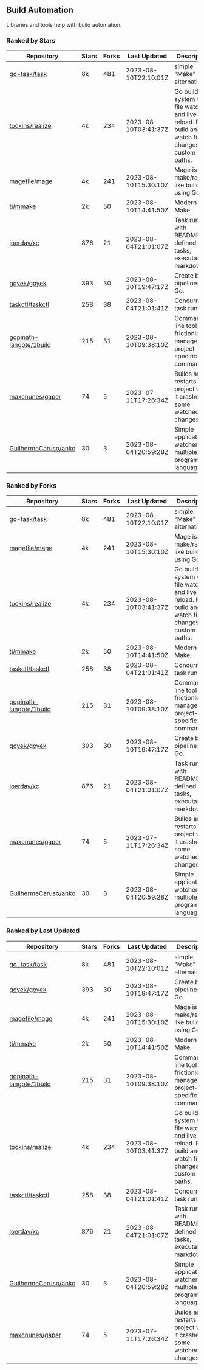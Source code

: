 ## Build Automation

Libraries and tools help with build automation.

### Ranked by Stars

| Repository | Stars | Forks | Last Updated | Description | 
|------------|-------|-------|--------------|-------------|
| [go-task/task](https://github.com/go-task/task) | 8k | 481 | 2023-08-10T22:10:01Z |  simple "Make" alternative. |
| [tockins/realize](https://github.com/tockins/realize) | 4k | 234 | 2023-08-10T03:41:37Z |  Go build a system with file watchers and live to reload. Run, build and watch file changes with custom paths. |
| [magefile/mage](https://github.com/magefile/mage) | 4k | 241 | 2023-08-10T15:30:10Z |  Mage is a make/rake-like build tool using Go. |
| [tj/mmake](https://github.com/tj/mmake) | 2k | 50 | 2023-08-10T14:41:50Z |  Modern Make. |
| [joerdav/xc](https://github.com/joerdav/xc) | 876 | 21 | 2023-08-04T21:01:07Z |  Task runner with README.md defined tasks, executable markdown. |
| [goyek/goyek](https://github.com/goyek/goyek) | 393 | 30 | 2023-08-10T19:47:17Z |  Create build pipelines in Go. |
| [taskctl/taskctl](https://github.com/taskctl/taskctl) | 258 | 38 | 2023-08-04T21:01:41Z |  Concurrent task runner. |
| [gopinath-langote/1build](https://github.com/gopinath-langote/1build) | 215 | 31 | 2023-08-10T09:38:10Z |  Command line tool to frictionlessly manage project-specific commands. |
| [maxcnunes/gaper](https://github.com/maxcnunes/gaper) | 74 | 5 | 2023-07-11T17:26:34Z |  Builds and restarts a Go project when it crashes or some watched file changes. |
| [GuilhermeCaruso/anko](https://github.com/GuilhermeCaruso/anko) | 30 | 3 | 2023-08-04T20:59:28Z |  Simple application watcher for multiple programming languages. |

### Ranked by Forks

| Repository | Stars | Forks | Last Updated | Description | 
|------------|-------|-------|--------------|-------------|
| [go-task/task](https://github.com/go-task/task) | 8k | 481 | 2023-08-10T22:10:01Z |  simple "Make" alternative. |
| [magefile/mage](https://github.com/magefile/mage) | 4k | 241 | 2023-08-10T15:30:10Z |  Mage is a make/rake-like build tool using Go. |
| [tockins/realize](https://github.com/tockins/realize) | 4k | 234 | 2023-08-10T03:41:37Z |  Go build a system with file watchers and live to reload. Run, build and watch file changes with custom paths. |
| [tj/mmake](https://github.com/tj/mmake) | 2k | 50 | 2023-08-10T14:41:50Z |  Modern Make. |
| [taskctl/taskctl](https://github.com/taskctl/taskctl) | 258 | 38 | 2023-08-04T21:01:41Z |  Concurrent task runner. |
| [gopinath-langote/1build](https://github.com/gopinath-langote/1build) | 215 | 31 | 2023-08-10T09:38:10Z |  Command line tool to frictionlessly manage project-specific commands. |
| [goyek/goyek](https://github.com/goyek/goyek) | 393 | 30 | 2023-08-10T19:47:17Z |  Create build pipelines in Go. |
| [joerdav/xc](https://github.com/joerdav/xc) | 876 | 21 | 2023-08-04T21:01:07Z |  Task runner with README.md defined tasks, executable markdown. |
| [maxcnunes/gaper](https://github.com/maxcnunes/gaper) | 74 | 5 | 2023-07-11T17:26:34Z |  Builds and restarts a Go project when it crashes or some watched file changes. |
| [GuilhermeCaruso/anko](https://github.com/GuilhermeCaruso/anko) | 30 | 3 | 2023-08-04T20:59:28Z |  Simple application watcher for multiple programming languages. |

### Ranked by Last Updated

| Repository | Stars | Forks | Last Updated | Description | 
|------------|-------|-------|--------------|-------------|
| [go-task/task](https://github.com/go-task/task) | 8k | 481 | 2023-08-10T22:10:01Z |  simple "Make" alternative. |
| [goyek/goyek](https://github.com/goyek/goyek) | 393 | 30 | 2023-08-10T19:47:17Z |  Create build pipelines in Go. |
| [magefile/mage](https://github.com/magefile/mage) | 4k | 241 | 2023-08-10T15:30:10Z |  Mage is a make/rake-like build tool using Go. |
| [tj/mmake](https://github.com/tj/mmake) | 2k | 50 | 2023-08-10T14:41:50Z |  Modern Make. |
| [gopinath-langote/1build](https://github.com/gopinath-langote/1build) | 215 | 31 | 2023-08-10T09:38:10Z |  Command line tool to frictionlessly manage project-specific commands. |
| [tockins/realize](https://github.com/tockins/realize) | 4k | 234 | 2023-08-10T03:41:37Z |  Go build a system with file watchers and live to reload. Run, build and watch file changes with custom paths. |
| [taskctl/taskctl](https://github.com/taskctl/taskctl) | 258 | 38 | 2023-08-04T21:01:41Z |  Concurrent task runner. |
| [joerdav/xc](https://github.com/joerdav/xc) | 876 | 21 | 2023-08-04T21:01:07Z |  Task runner with README.md defined tasks, executable markdown. |
| [GuilhermeCaruso/anko](https://github.com/GuilhermeCaruso/anko) | 30 | 3 | 2023-08-04T20:59:28Z |  Simple application watcher for multiple programming languages. |
| [maxcnunes/gaper](https://github.com/maxcnunes/gaper) | 74 | 5 | 2023-07-11T17:26:34Z |  Builds and restarts a Go project when it crashes or some watched file changes. |

